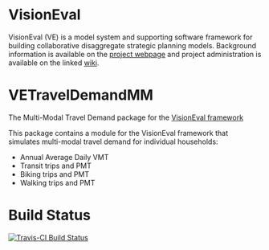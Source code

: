 # VisionEval
VisionEval (VE) is a model system and supporting software framework for building collaborative disaggregate strategic planning models. Background information is available on the [project webpage](https://gregorbj.github.io/VisionEval/) and project administration is available on the linked [wiki](https://github.com/gregorbj/VisionEval/wiki).


# VETravelDemandMM
The Multi-Modal Travel Demand package for the [VisionEval framework](https://gregorbj.github.io/VisionEval/)

This package contains a module for the VisionEval framework that simulates multi-modal travel demand for individual households:
- Annual Average Daily VMT
- Transit trips and PMT
- Biking trips and PMT
- Walking trips and PMT

# Build Status

[![Travis-CI Build Status](https://travis-ci.org/cities-lab/VETravelDemandMM.svg)](https://travis-ci.org/cities-lab/VETravelDemandMM)
